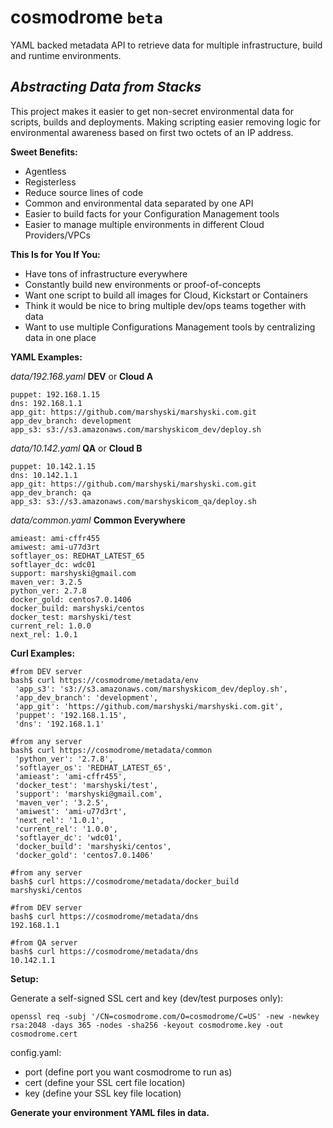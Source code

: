 # cosmodrome  ``beta``
YAML backed metadata API to retrieve data for multiple infrastructure, build and runtime environments. 

*Abstracting Data from Stacks*
----------------------------
This project makes it easier to get non-secret environmental data for scripts, builds and deployments.  Making scripting easier removing logic for environmental awareness based on first two octets of an IP address.

**Sweet Benefits:**

- Agentless
- Registerless
- Reduce source lines of code
- Common and environmental data separated by one API
- Easier to build facts for your Configuration Management tools
- Easier to manage multiple environments in different Cloud Providers/VPCs

**This Is for You If You:**

- Have tons of infrastructure everywhere
- Constantly build new environments or proof-of-concepts
- Want one script to build all images for Cloud, Kickstart or Containers
- Think it would be nice to bring multiple dev/ops teams together with data
- Want to use multiple Configurations Management tools by centralizing data in one place

**YAML Examples:**

*data/192.168.yaml*  **DEV** or **Cloud A**

    puppet: 192.168.1.15
    dns: 192.168.1.1
    app_git: https://github.com/marshyski/marshyski.com.git
    app_dev_branch: development
    app_s3: s3://s3.amazonaws.com/marshyskicom_dev/deploy.sh
    
*data/10.142.yaml*  **QA** or **Cloud B**

    puppet: 10.142.1.15
    dns: 10.142.1.1
    app_git: https://github.com/marshyski/marshyski.com.git
    app_dev_branch: qa
    app_s3: s3://s3.amazonaws.com/marshyskicom_qa/deploy.sh
    
*data/common.yaml*  **Common Everywhere**

    amieast: ami-cffr455
    amiwest: ami-u77d3rt
    softlayer_os: REDHAT_LATEST_65
    softlayer_dc: wdc01
    support: marshyski@gmail.com
    maven_ver: 3.2.5
    python_ver: 2.7.8
    docker_gold: centos7.0.1406
    docker_build: marshyski/centos
    docker_test: marshyski/test
    current_rel: 1.0.0
    next_rel: 1.0.1
    

**Curl Examples:**

    #from DEV server
    bash$ curl https://cosmodrome/metadata/env
     'app_s3': 's3://s3.amazonaws.com/marshyskicom_dev/deploy.sh',
     'app_dev_branch': 'development',
     'app_git': 'https://github.com/marshyski/marshyski.com.git',
     'puppet': '192.168.1.15',
     'dns': '192.168.1.1'
    
    #from any server
    bash$ curl https://cosmodrome/metadata/common
     'python_ver': '2.7.8',
     'softlayer_os': 'REDHAT_LATEST_65',
     'amieast': 'ami-cffr455',
     'docker_test': 'marshyski/test',
     'support': 'marshyski@gmail.com',
     'maven_ver': '3.2.5',
     'amiwest': 'ami-u77d3rt',
     'next_rel': '1.0.1',
     'current_rel': '1.0.0',
     'softlayer_dc': 'wdc01',
     'docker_build': 'marshyski/centos',
     'docker_gold': 'centos7.0.1406'

    #from any server
    bash$ curl https://cosmodrome/metadata/docker_build
    marshyski/centos

    #from DEV server
    bash$ curl https://cosmodrome/metadata/dns
    192.168.1.1

    #from QA server
    bash$ curl https://cosmodrome/metadata/dns
    10.142.1.1

**Setup:**

Generate a self-signed SSL cert and key (dev/test purposes only):

    openssl req -subj '/CN=cosmodrome.com/O=cosmodrome/C=US' -new -newkey rsa:2048 -days 365 -nodes -sha256 -keyout cosmodrome.key -out cosmodrome.cert

config.yaml:

 - port (define port you want cosmodrome to run as) 
 - cert (define your SSL cert file location) 
 - key (define your SSL key file location)

**Generate your environment YAML files in data.**

